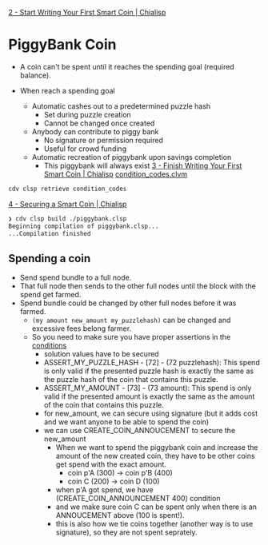 [2 - Start Writing Your First Smart Coin | Chialisp](https://youtu.be/v1o7fRHGPpM)

# PiggyBank Coin

- A coin can't be spent until it reaches the spending goal (required balance).

- When reach a spending goal
    - Automatic cashes out to a predetermined puzzle hash
        - Set during puzzle creation
        - Cannot be changed once created
    - Anybody can contribute to piggy bank
        - No signature or permission required
        - Useful for crowd funding
    - Automatic recreation of piggybank upon savings completion
        - This piggybank will always exist
[3 - Finish Writing Your First Smart Coin | Chialisp](https://www.youtube.com/watch?v=q1ZsTWRKd8A)
[condition_codes.clvm](https://github.com/Chia-Network/chia-blockchain/blob/59de4ffe9f98de62d281695d1f519d65ef2e2ece/chia/wallet/puzzles/condition_codes.clvm)

```sh
cdv clsp retrieve condition_codes
```

[4 - Securing a Smart Coin | Chialisp](https://www.youtube.com/watch?v=_SBGfMZhRd8)

```sh
❯ cdv clsp build ./piggybank.clsp
Beginning compilation of piggybank.clsp...
...Compilation finished
```
## Spending a coin
- Send spend bundle to a full node.
- That full node then sends to the other full nodes until the block with the spend get farmed.
- Spend bundle could be changed by other full nodes before it was farmed.
    - `(my amount new_amount my_puzzlehash)` can be changed and excessive fees belong farmer.
    - So you need to make sure you have proper assertions in the [conditions](https://chialisp.com/docs/coins_spends_and_wallets#conditions)
        - solution values have to be secured
        - ASSERT_MY_PUZZLE_HASH - [72] - (72 puzzlehash): This spend is only valid if the presented puzzle hash is exactly the same as the puzzle hash of the coin that contains this puzzle.
        - ASSERT_MY_AMOUNT - [73] - (73 amount): This spend is only valid if the presented amount is exactly the same as the amount of the coin that contains this puzzle.
        - for new_amount, we can secure using signature (but it adds cost and we want anyone to be able to spend the coin)
        - we can use CREATE_COIN_ANNOUCEMENT to secure the new_amount
            - When we want to spend the piggybank coin and increase the amount of the new created coin, they have to be other coins get spend with the exact amount.
                - coin p'A (300) -> coin p'B (400)
                - coin C (200) -> coin D (100)
            - when p'A got spend, we have (CREATE_COIN_ANNOUNCEMENT 400) condition
            - and we make sure coin C can be spent only when there is an ANNOUCEMENT above (100 is spent!).
            - this is also how we tie coins together (another way is to use signature), so they are not spent seprately.

